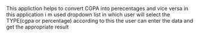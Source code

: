This appliction helps to convert CGPA into perecentages and vice versa
in this application i m used dropdown list in which user will select the TYPE(cgpa or percentage)
according to this the user can enter the data and get the appropriate result

